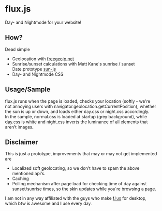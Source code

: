 # flux.js
Day- and Nightmode for your website!  
## How?
Dead simple
* Geolocation with [freegeoip.net](www.freegeoip.net)
* Sunrise/sunset calculations with Matt Kane's sunrise / sunset Date.prototype [sun-js](https://github.com/Triggertrap/sun-js/)
* Day- and Nightmode CSS 

## Usage/Sample
flux.js runs when the page is loaded, checks your location (softly - we're not annoying users with navigator.geolocation.getCurrentPosition), whether the sun is up or down, and loads either day.css or night.css accordingly.  
In the sample, normal.css is loaded at startup (grey background), while day.css is white and night.css inverts the luminance of all elements that aren't images.

## Disclaimer
This is just a prototype, improvements that may or may not get implemented are
* Localized soft geolocating, so we don't have to spam the above mentioned api's.
* Caching
* Polling mechanism after page load for checking time of day against sunset/sunrise times, so the skin updates while you're browsing a page.


I am not in any way affiliated with the guys who make [f.lux](https://justgetflux.com) for desktop, which btw is awesome and I use every day.